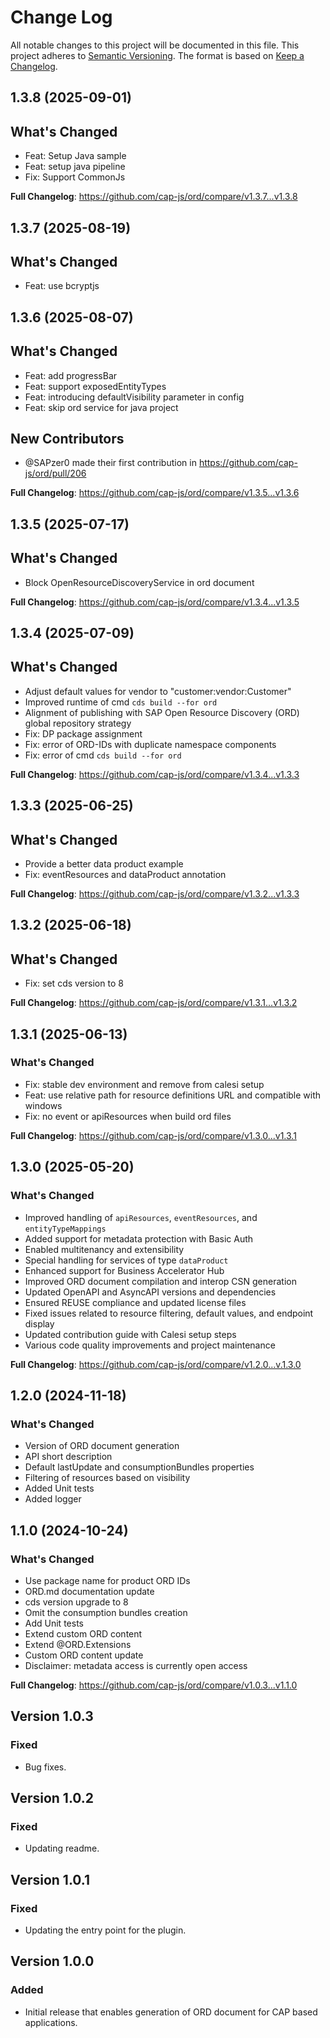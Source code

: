 # Change Log

All notable changes to this project will be documented in this file.
This project adheres to [Semantic Versioning](http://semver.org/).
The format is based on [Keep a Changelog](http://keepachangelog.com/).

## 1.3.8 (2025-09-01)

## What's Changed

- Feat: Setup Java sample
- Feat: setup java pipeline
- Fix: Support CommonJs

**Full Changelog**: https://github.com/cap-js/ord/compare/v1.3.7...v1.3.8

## 1.3.7 (2025-08-19)

## What's Changed

- Feat: use bcryptjs

## 1.3.6 (2025-08-07)

## What's Changed

- Feat: add progressBar
- Feat: support exposedEntityTypes
- Feat: introducing defaultVisibility parameter in config
- Feat: skip ord service for java project

## New Contributors

- @SAPzer0 made their first contribution in https://github.com/cap-js/ord/pull/206

**Full Changelog**: https://github.com/cap-js/ord/compare/v1.3.5...v1.3.6

## 1.3.5 (2025-07-17)

## What's Changed

- Block OpenResourceDiscoveryService in ord document

**Full Changelog**: https://github.com/cap-js/ord/compare/v1.3.4...v1.3.5

## 1.3.4 (2025-07-09)

## What's Changed

- Adjust default values for vendor to "customer:vendor:Customer"
- Improved runtime of cmd `cds build --for ord`
- Alignment of publishing with SAP Open Resource Discovery (ORD) global repository strategy
- Fix: DP package assignment
- Fix: error of ORD-IDs with duplicate namespace components
- Fix: error of cmd `cds build --for ord`

**Full Changelog**: https://github.com/cap-js/ord/compare/v1.3.4...v1.3.3

## 1.3.3 (2025-06-25)

## What's Changed

- Provide a better data product example
- Fix: eventResources and dataProduct annotation

**Full Changelog**: https://github.com/cap-js/ord/compare/v1.3.2...v1.3.3

## 1.3.2 (2025-06-18)

## What's Changed

- Fix: set cds version to 8

**Full Changelog**: https://github.com/cap-js/ord/compare/v1.3.1...v1.3.2

## 1.3.1 (2025-06-13)

### What's Changed

- Fix: stable dev environment and remove from calesi setup
- Feat: use relative path for resource definitions URL and compatible with windows
- Fix: no event or apiResources when build ord files

**Full Changelog**: https://github.com/cap-js/ord/compare/v1.3.0...v1.3.1

## 1.3.0 (2025-05-20)

### What's Changed

- Improved handling of `apiResources`, `eventResources`, and `entityTypeMappings`
- Added support for metadata protection with Basic Auth
- Enabled multitenancy and extensibility
- Special handling for services of type `dataProduct`
- Enhanced support for Business Accelerator Hub
- Improved ORD document compilation and interop CSN generation
- Updated OpenAPI and AsyncAPI versions and dependencies
- Ensured REUSE compliance and updated license files
- Fixed issues related to resource filtering, default values, and endpoint display
- Updated contribution guide with Calesi setup steps
- Various code quality improvements and project maintenance

**Full Changelog**: https://github.com/cap-js/ord/compare/v1.2.0...v.1.3.0

## 1.2.0 (2024-11-18)

### What's Changed

- Version of ORD document generation
- API short description
- Default lastUpdate and consumptionBundles properties
- Filtering of resources based on visibility
- Added Unit tests
- Added logger

## 1.1.0 (2024-10-24)

### What's Changed

- Use package name for product ORD IDs
- ORD.md documentation update
- cds version upgrade to 8
- Omit the consumption bundles creation
- Add Unit tests
- Extend custom ORD content
- Extend @ORD.Extensions
- Custom ORD content update
- Disclaimer: metadata access is currently open access

**Full Changelog**: <https://github.com/cap-js/ord/compare/v1.0.3...v1.1.0>

## Version 1.0.3

### Fixed

- Bug fixes.

## Version 1.0.2

### Fixed

- Updating readme.

## Version 1.0.1

### Fixed

- Updating the entry point for the plugin.

## Version 1.0.0

### Added

- Initial release that enables generation of ORD document for CAP based applications.
